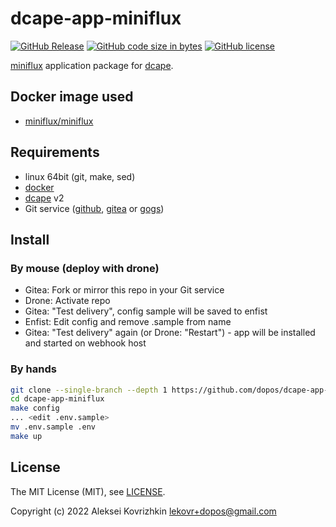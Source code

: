 # dcape-app-miniflux

[![GitHub Release][1]][2] [![GitHub code size in bytes][3]]() [![GitHub license][4]][5]

[1]: https://img.shields.io/github/release/dopos/dcape-app-miniflux.svg
[2]: https://github.com/dopos/dcape-app-miniflux/releases
[3]: https://img.shields.io/github/languages/code-size/dopos/dcape-app-miniflux.svg
[4]: https://img.shields.io/github/license/dopos/dcape-app-miniflux.svg
[5]: LICENSE

[miniflux](https://github.com/miniflux/v2) application package for [dcape](https://github.com/dopos/dcape).

## Docker image used

* [miniflux/miniflux](https://hub.docker.com/r/miniflux/miniflux)

## Requirements

* linux 64bit (git, make, sed)
* [docker](http://docker.io)
* [dcape](https://github.com/dopos/dcape) v2
* Git service ([github](https://github.com), [gitea](https://gitea.io) or [gogs](https://gogs.io))

## Install

### By mouse (deploy with drone)

* Gitea: Fork or mirror this repo in your Git service
* Drone: Activate repo
* Gitea: "Test delivery", config sample will be saved to enfist
* Enfist: Edit config and remove .sample from name
* Gitea: "Test delivery" again (or Drone: "Restart") - app will be installed and started on webhook host

### By hands

```bash
git clone --single-branch --depth 1 https://github.com/dopos/dcape-app-miniflux.git
cd dcape-app-miniflux
make config
... <edit .env.sample>
mv .env.sample .env
make up
```

## License

The MIT License (MIT), see [LICENSE](LICENSE).

Copyright (c) 2022 Aleksei Kovrizhkin <lekovr+dopos@gmail.com>
